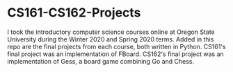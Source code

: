 # CS161-CS162-Projects

I took the introductory computer science courses online at Oregon State University during the Winter 2020 and Spring 2020 terms. 
Added in this repo are the final projects from each course, both written in Python. 
CS161's final project was an implementation of FBoard.
CS162's final project was an implementation of Gess, a board game combining Go and Chess.
